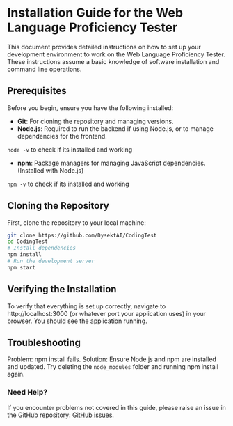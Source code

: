 # Installation Guide for the Web Language Proficiency Tester

This document provides detailed instructions on how to set up your development environment to work on the Web Language Proficiency Tester. These instructions assume a basic knowledge of software installation and command line operations.

## Prerequisites

Before you begin, ensure you have the following installed:
- **Git**: For cloning the repository and managing versions.
- **Node.js**: Required to run the backend if using Node.js, or to manage dependencies for the frontend.

`node -v` to check if its installed and working
- **npm**: Package managers for managing JavaScript dependencies. (Installed with Node.js)

`npm -v` to check if its installed and working

## Cloning the Repository

First, clone the repository to your local machine:

```bash
git clone https://github.com/DysektAI/CodingTest
cd CodingTest
# Install dependencies
npm install
# Run the development server
npm start
```

## Verifying the Installation
To verify that everything is set up correctly, navigate to http://localhost:3000 (or whatever port your application uses) in your browser. You should see the application running.

## Troubleshooting
Problem: npm install fails.
Solution: Ensure Node.js and npm are installed and updated. Try deleting the `node_modules` folder and running npm install again.

### Need Help?
If you encounter problems not covered in this guide, please raise an issue in the GitHub repository: [GitHub issues](https://github.com/DysektAI/CodingTest/issues).
